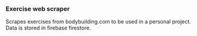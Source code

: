 ### Exercise web scraper
Scrapes exercises from bodybuilding.com to be used in a personal project. Data is stored in firebase firestore.

